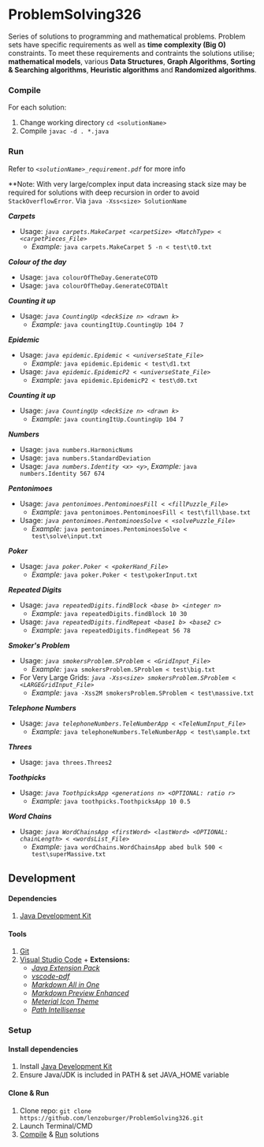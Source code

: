 # ProblemSolving326
Series of solutions to programming and mathematical problems.
Problem sets have specific requirements as well as **time complexity (Big O)** constraints. To meet these requirements and contraints the solutions utilise; **mathematical models**, various **Data Structures**, **Graph Algorithms**, **Sorting & Searching algorithms**, **Heuristic algorithms** and **Randomized algorithms**.

### Compile
For each solution:
1. Change working directory `cd <solutionName>`
2. Compile `javac -d . *.java`
### Run
Refer to _`<solutionName>_requirement.pdf`_ for more info

**Note: With very large/complex input data increasing stack size may be required for solutions with deep recursion in order to avoid `StackOverflowError`. Via `java -Xss<size> SolutionName`

_**Carpets**_
* Usage: _`java carpets.MakeCarpet <carpetSize> <MatchType> < <carpetPieces_File>`_
  * _Example:_  `java carpets.MakeCarpet 5 -n < test\t0.txt`

_**Colour of the day**_
* Usage:  `java colourOfTheDay.GenerateCOTD` 
* Usage: `java colourOfTheDay.GenerateCOTDAlt`

_**Counting it up**_
* Usage: _`java CountingUp <deckSize n> <drawn k>`_
  * _Example:_  `java countingItUp.CountingUp 104 7`

_**Epidemic**_
* Usage: _`java epidemic.Epidemic < <universeState_File>`_
  * _Example:_  `java epidemic.Epidemic < test\d1.txt`
* Usage: _`java epidemic.EpidemicP2 < <universeState_File>`_
  * _Example:_ `java epidemic.EpidemicP2 < test\d0.txt`

_**Counting it up**_
* Usage: _`java CountingUp <deckSize n> <drawn k>`_
  * _Example:_  `java countingItUp.CountingUp 104 7`

_**Numbers**_
* Usage: `java numbers.HarmonicNums`
* Usage: `java numbers.StandardDeviation`
* Usage: _`java numbers.Identity <x> <y>`_, _Example:_  `java numbers.Identity 567 674`

_**Pentonimoes**_
* Usage: _`java pentonimoes.PentominoesFill < <fillPuzzle_File>`_
  * _Example:_  `java pentonimoes.PentominoesFill < test\fill\base.txt`
* Usage: _`java pentonimoes.PentominoesSolve < <solvePuzzle_File>`_
  * _Example:_  `java pentonimoes.PentominoesSolve < test\solve\input.txt`

_**Poker**_
* Usage: _`java poker.Poker < <pokerHand_File>`_
  * _Example:_  `java poker.Poker < test\pokerInput.txt`

_**Repeated Digits**_
* Usage: _`java repeatedDigits.findBlock <base b> <integer n>`_
  * _Example:_  `java repeatedDigits.findBlock 10 30`
* Usage: _`java repeatedDigits.findRepeat <base1 b> <base2 c>`_
  * _Example:_  `java repeatedDigits.findRepeat 56 78`

_**Smoker's Problem**_
* Usage: _`java smokersProblem.SProblem < <GridInput_File>`_
  * _Example:_  `java smokersProblem.SProblem < test\big.txt`
* For Very Large Grids: _`java -Xss<size> smokersProblem.SProblem < <LARGEGridInput_File>`_
  * _Example:_  `java -Xss2M smokersProblem.SProblem < test\massive.txt`

_**Telephone Numbers**_
* Usage: _`java telephoneNumbers.TeleNumberApp < <TeleNumInput_File>`_
  * _Example:_ `java telephoneNumbers.TeleNumberApp < test\sample.txt`

_**Threes**_
* Usage: `java threes.Threes2`

_**Toothpicks**_
* Usage: _`java ToothpicksApp <generations n> <OPTIONAL: ratio r>`_
  * _Example:_ `java toothpicks.ToothpicksApp 10 0.5`

_**Word Chains**_
* Usage: _`java WordChainsApp <firstWord> <lastWord> <OPTIONAL: chainLength> < <wordsList_File>`_
  * _Example:_ `java wordChains.WordChainsApp abed bulk 500 < test\superMassive.txt`



## Development
#### Dependencies
1. [Java Development Kit](https://www.oracle.com/technetwork/java/javase/downloads/jdk8-downloads-2133151.html)

#### Tools
1. [Git](https://git-scm.com/downloads)
2. [Visual Studio Code](https://code.visualstudio.com/download) + **Extensions:**
   * [_Java Extension Pack_](https://marketplace.visualstudio.com/items?itemName=vscjava.vscode-java-pack)
   * [_vscode-pdf_](https://marketplace.visualstudio.com/items?itemName=tomoki1207.pdf)
   * [_Markdown All in One_](https://marketplace.visualstudio.com/items?itemName=yzhang.markdown-all-in-one)
   * [_Markdown Preview Enhanced_](https://marketplace.visualstudio.com/items?itemName=shd101wyy.markdown-preview-enhanced)
   * [_Meterial Icon Theme_](https://marketplace.visualstudio.com/items?itemName=PKief.material-icon-theme)
   * [_Path Intellisense_](https://marketplace.visualstudio.com/items?itemName=christian-kohler.path-intellisense)
### Setup

#### Install dependencies
1. Install [Java Development Kit](https://www.oracle.com/technetwork/java/javase/downloads/jdk8-downloads-2133151.html)
2. Ensure Java/JDK is included in PATH & set JAVA_HOME variable

#### Clone & Run
1. Clone repo: `git clone https://github.com/lenzoburger/ProblemSolving326.git`
2. Launch Terminal/CMD
3. [Compile](#compile) & [Run](#ru) solutions
